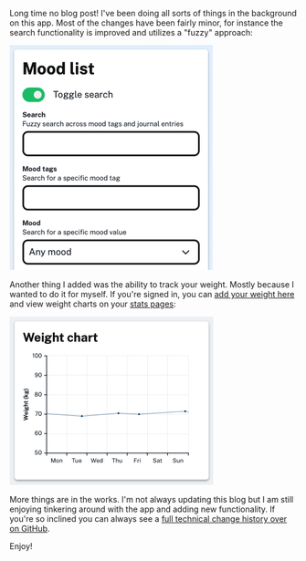 Long time no blog post! I've been doing all sorts of things in the background on this app. Most of the changes have been fairly minor, for instance the search functionality is improved and utilizes a "fuzzy" approach:

![Screenshot showing the fuzzy search functionality](screenshot-1.png "Screenshot showing the fuzzy search functionality")

Another thing I added was the ability to track your weight. Mostly because I wanted to do it for myself. If you're signed in, you can [add your weight here](/weight/add) and view weight charts on your [stats pages](/stats):

![Screenshot showing a weight chart on the stats page](screenshot-2.png "Screenshot showing a weight chart on the stats page")

More things are in the works. I'm not always updating this blog but I am still enjoying tinkering around with the app and adding new functionality. If you're so inclined you can always see a [full technical change history over on GitHub](https://github.com/benji6/moodtracker/commits/master).

Enjoy!
